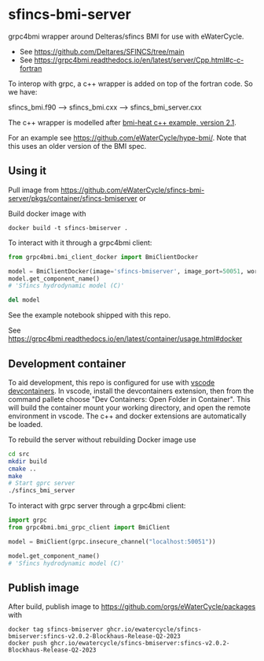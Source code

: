 # sfincs-bmi-server

grpc4bmi wrapper around Delteras/sfincs BMI for use with eWaterCycle.

* See https://github.com/Deltares/SFINCS/tree/main
* See https://grpc4bmi.readthedocs.io/en/latest/server/Cpp.html#c-c-fortran

To interop with grpc, a c++ wrapper is added on top of the fortran code. So we have:

sfincs_bmi.f90 --> sfincs_bmi.cxx --> sfincs_bmi_server.cxx

The c++ wrapper is modelled after [bmi-heat c++ example, version
2.1](https://github.com/csdms/bmi-example-cxx/blob/2ede037a29e34d66c274768caad1a891a70c7897/heat/bmi_heat.hxx).

For an example see https://github.com/eWaterCycle/hype-bmi/. Note that this uses
an older version of the BMI spec.

## Using it

Pull image from https://github.com/eWaterCycle/sfincs-bmi-server/pkgs/container/sfincs-bmiserver or

Build docker image with

```shell
docker build -t sfincs-bmiserver .
```

To interact with it through a grpc4bmi client:

```py
from grpc4bmi.bmi_client_docker import BmiClientDocker

model = BmiClientDocker(image='sfincs-bmiserver', image_port=50051, work_dir="./")
model.get_component_name()
# 'Sfincs hydrodynamic model (C)'

del model
```

See the example notebook shipped with this repo.

See https://grpc4bmi.readthedocs.io/en/latest/container/usage.html#docker

## Development container

To aid development, this repo is configured for use with [vscode
devcontainers](https://code.visualstudio.com/docs/devcontainers/containers). In
vscode, install the devcontainers extension, then from the command pallete
choose "Dev Containers: Open Folder in Container". This will build the container
mount your working directory, and open the remote environment in vscode. The c++
and docker extensions are automatically be loaded.

To rebuild the server without rebuilding Docker image use

```sh
cd src
mkdir build
cmake ..
make
# Start gprc server
./sfincs_bmi_server
```

To interact with grpc server through a grpc4bmi client:

```py
import grpc
from grpc4bmi.bmi_grpc_client import BmiClient

model = BmiClient(grpc.insecure_channel("localhost:50051"))

model.get_component_name()
# 'Sfincs hydrodynamic model (C)'
```

## Publish image

After build, publish image to https://github.com/orgs/eWaterCycle/packages with

```shell
docker tag sfincs-bmiserver ghcr.io/ewatercycle/sfincs-bmiserver:sfincs-v2.0.2-Blockhaus-Release-Q2-2023
docker push ghcr.io/ewatercycle/sfincs-bmiserver:sfincs-v2.0.2-Blockhaus-Release-Q2-2023
```

